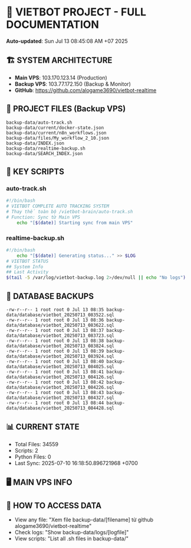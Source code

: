 # 🤖 VIETBOT PROJECT - FULL DOCUMENTATION
**Auto-updated**: Sun Jul 13 08:45:08 AM +07 2025

## 🏗️ SYSTEM ARCHITECTURE
- **Main VPS**: 103.170.123.14 (Production)
- **Backup VPS**: 103.77.172.150 (Backup & Monitor)
- **GitHub**: https://github.com/alogame3690/vietbot-realtime

## 📁 PROJECT FILES (Backup VPS)
```
backup-data/auto-track.sh
backup-data/current/docker-state.json
backup-data/current/n8n_workflows.json
backup-data/files/My_workflow_2_10.json
backup-data/INDEX.json
backup-data/realtime-backup.sh
backup-data/SEARCH_INDEX.json
```

## 🔧 KEY SCRIPTS
### auto-track.sh
```bash
#!/bin/bash
# VIETBOT COMPLETE AUTO TRACKING SYSTEM
# Thay thế toàn bộ /vietbot-brain/auto-track.sh
# Function: Sync từ Main VPS
    echo "[$(date)] Starting sync from main VPS"
```
### realtime-backup.sh
```bash
#!/bin/bash
    echo "[$(date)] Generating status..." >> $LOG
# VIETBOT STATUS
## System Info
## Last Activity
$(tail -5 /var/log/vietbot-backup.log 2>/dev/null || echo "No logs")
```

## 💾 DATABASE BACKUPS
```
-rw-r--r-- 1 root root 0 Jul 13 08:35 backup-data/database/vietbot_20250713_083522.sql
-rw-r--r-- 1 root root 0 Jul 13 08:36 backup-data/database/vietbot_20250713_083622.sql
-rw-r--r-- 1 root root 0 Jul 13 08:37 backup-data/database/vietbot_20250713_083723.sql
-rw-r--r-- 1 root root 0 Jul 13 08:38 backup-data/database/vietbot_20250713_083824.sql
-rw-r--r-- 1 root root 0 Jul 13 08:39 backup-data/database/vietbot_20250713_083924.sql
-rw-r--r-- 1 root root 0 Jul 13 08:40 backup-data/database/vietbot_20250713_084025.sql
-rw-r--r-- 1 root root 0 Jul 13 08:41 backup-data/database/vietbot_20250713_084126.sql
-rw-r--r-- 1 root root 0 Jul 13 08:42 backup-data/database/vietbot_20250713_084226.sql
-rw-r--r-- 1 root root 0 Jul 13 08:43 backup-data/database/vietbot_20250713_084327.sql
-rw-r--r-- 1 root root 0 Jul 13 08:44 backup-data/database/vietbot_20250713_084428.sql
```

## 📊 CURRENT STATE
- Total Files: 34559
- Scripts: 2
- Python Files: 0
- Last Sync: 2025-07-10 16:18:50.896721968 +0700

## 🖥️ MAIN VPS INFO


## 🚨 HOW TO ACCESS DATA
- View any file: "Xem file backup-data/[filename] từ github alogame3690/vietbot-realtime"
- Check logs: "Show backup-data/logs/[logfile]"
- View scripts: "List all .sh files in backup-data/"
